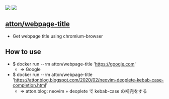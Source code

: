 [![](https://img.shields.io/docker/image-size/atton/webpage-title.svg)](https://hub.docker.com/r/atton/webpage-title)
[![](https://img.shields.io/docker/pulls/atton/webpage-title.svg)](https://hub.docker.com/r/atton/webpage-title)

## [atton/webpage-title](https://hub.docker.com/r/atton/webpage-title)
* Get webpage title using chromium-browser

## How to use
* $ docker run --rm atton/webpage-title 'https://google.com'
  * => Google
* $ docker run --rm atton/webpage-title 'https://attonblog.blogspot.com/2020/02/neovim-deoplete-kebab-case-completion.html'
  * => atton.blog: neovim + deoplete で kebab-case の補完をする
